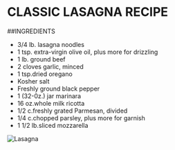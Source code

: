 # CLASSIC LASAGNA RECIPE

##INGREDIENTS

* 3/4 lb. lasagna noodles
* 1 tsp. extra-virgin olive oil, plus more for drizzling
* 1 lb. ground beef
* 2 cloves garlic, minced
* 1 tsp.dried oregano
* Kosher salt
* Freshly ground black pepper
* 1 (32-0z.) jar marinara
* 16 oz.whole milk ricotta
* 1/2 c.freshly grated Parmesan, divided
* 1/4 c.chopped parsley, plus more for garnish
* 1 1/2 lb.sliced mozzarella 

![Lasagna](https://www.google.com/search?q=lasagne+bologna&client=firefox-b-d&sxsrf=ACYBGNS3gW3rTX-yHsJKkko77xOoRSeApg:1570799170458&source=lnms&tbm=isch&sa=X&ved=0ahUKEwiw8cX0opTlAhXEL1AKHdlICd4Q_AUIESgB&biw=599&bih=685#imgrc=mdghuLRcvjGzDM:)
